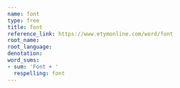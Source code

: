 ```yaml
---
name: font
type: free
title: font
reference_link: https://www.etymonline.com/word/font
root_name: 
root_language: 
denotation: 
word_sums:
- sum: 'Font + '
  respelling: font
---
```

